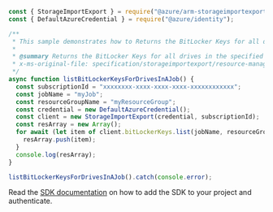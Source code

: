 ```javascript
const { StorageImportExport } = require("@azure/arm-storageimportexport");
const { DefaultAzureCredential } = require("@azure/identity");

/**
 * This sample demonstrates how to Returns the BitLocker Keys for all drives in the specified job.
 *
 * @summary Returns the BitLocker Keys for all drives in the specified job.
 * x-ms-original-file: specification/storageimportexport/resource-manager/Microsoft.ImportExport/preview/2021-01-01/examples/ListBitLockerKeys.json
 */
async function listBitLockerKeysForDrivesInAJob() {
  const subscriptionId = "xxxxxxxx-xxxx-xxxx-xxxx-xxxxxxxxxxxx";
  const jobName = "myJob";
  const resourceGroupName = "myResourceGroup";
  const credential = new DefaultAzureCredential();
  const client = new StorageImportExport(credential, subscriptionId);
  const resArray = new Array();
  for await (let item of client.bitLockerKeys.list(jobName, resourceGroupName)) {
    resArray.push(item);
  }
  console.log(resArray);
}

listBitLockerKeysForDrivesInAJob().catch(console.error);
```

Read the [SDK documentation](https://github.com/Azure/azure-sdk-for-js/blob/%40azure%2Farm-storageimportexport_2.0.1/sdk/storageimportexport/arm-storageimportexport/README.md) on how to add the SDK to your project and authenticate.
